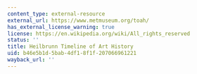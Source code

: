 ```yaml
---
content_type: external-resource
external_url: https://www.metmuseum.org/toah/
has_external_license_warning: true
license: https://en.wikipedia.org/wiki/All_rights_reserved
status: ''
title: Heilbrunn Timeline of Art History
uid: b46e5b1d-5bab-4df1-8f1f-207066961221
wayback_url: ''
---
```

